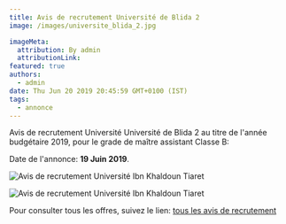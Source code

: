 ```yaml
---
title: Avis de recrutement Université de Blida 2
image: /images/universite_blida_2.jpg

imageMeta:
  attribution: By admin
  attributionLink:
featured: true
authors:
  - admin
date: Thu Jun 20 2019 20:45:59 GMT+0100 (IST)
tags:
  - annonce
---
```


Avis de recrutement Université Université de Blida 2 au titre de l'année budgétaire 2019, pour le grade de maître assistant Classe B:

Date de l'annonce: **19 Juin 2019**.

![Avis de recrutement Université Ibn Khaldoun Tiaret](/images/avis_de_recrutement_centre_universitaire_blida_2.jpg)

![Avis de recrutement Université Ibn Khaldoun Tiaret](/images/avis_de_recrutement_centre_universitaire_blida_2_2.jpg)


Pour consulter tous les offres, suivez le lien: [tous les avis de recrutement](/tous_les_avis_de_recrutement_annee_budgetaire_2019/)

